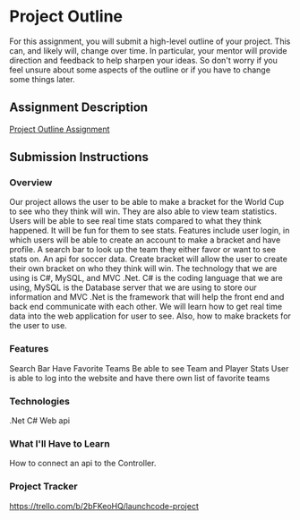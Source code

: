 # Project Outline
For this assignment, you will submit a high-level outline of your project. This can, and likely will, change over time. In particular, your mentor will provide direction and feedback to help sharpen your ideas. So don't worry if you feel unsure about some aspects of the outline or if you have to change some things later.

## Assignment Description
[Project Outline Assignment](https://education.launchcode.org/liftoff/modules/assignments/project-outline)

## Submission Instructions

### Overview
Our project allows the user to be able to make a bracket for the World Cup to see who they think will win. They are also able to view team statistics. Users will be able to see real time stats compared to what they think happened. It will be fun for them to see stats. Features include user login, in which users will be able to create an account to make a bracket and have profile. A search bar to look up the team they either favor or want to see stats on. An api for soccer data. Create bracket will allow the user to create their own bracket on who they think will win. The technology that we are using is C#, MySQL, and MVC .Net. C# is the coding language that we are using, MySQL is the Database server that we are using to store our information and MVC .Net is the framework that will help the front end and back end communicate with each other. We will learn how to get real time data into the web application for user to see. Also, how to make brackets for the user to use.
### Features
Search Bar
Have Favorite Teams
Be able to see Team and Player Stats
User is able to log into the website and have there own list of favorite teams
### Technologies
.Net
C#
Web api
### What I'll Have to Learn
How to connect an api to the Controller.
### Project Tracker

https://trello.com/b/2bFKeoHQ/launchcode-project